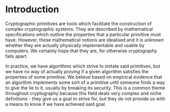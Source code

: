 # Introduction
Cryptographic primitives are tools which facilitate the construction of complex cryptographic systems. They are described by mathematical specifications which outline the properties that a particular primitive must have. However, these mathematical notions are idealised and it is *unknown* whether they are actually physically implementable and usable by computers. We certainly hope that they are, for otherwise cryptography falls apart.

In practice, we have algorithms which strive to imitate said primitives, but we have no way of actually *proving* if a given algorithm satisfies the properties of some primitive. We believe based on empirical evidence that an algorithm implements some sort of a primitive until someone finds a way to give the lie to it, usually by breaking its security. This is a common theme throughout cryptography because this field deals very complex and niche definitions - they give us a goal to strive for, but they do not provide us with a means to know if we have achieved said goal.